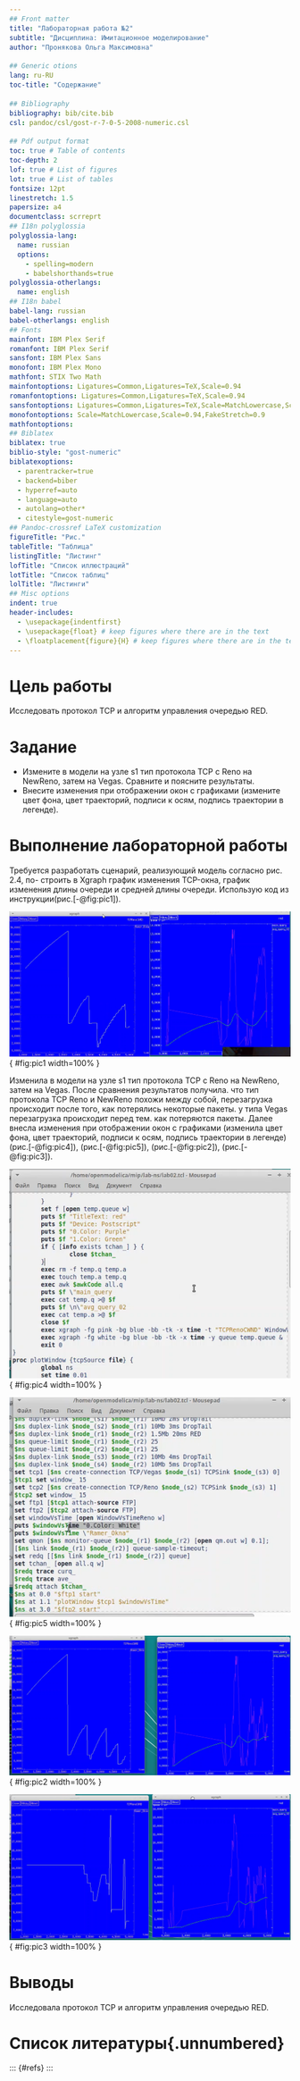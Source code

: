 ```yaml
---
## Front matter
title: "Лабораторная работа №2"
subtitle: "Дисциплина: Имитационное моделирование"
author: "Пронякова Ольга Максимовна"

## Generic otions
lang: ru-RU
toc-title: "Содержание"

## Bibliography
bibliography: bib/cite.bib
csl: pandoc/csl/gost-r-7-0-5-2008-numeric.csl

## Pdf output format
toc: true # Table of contents
toc-depth: 2
lof: true # List of figures
lot: true # List of tables
fontsize: 12pt
linestretch: 1.5
papersize: a4
documentclass: scrreprt
## I18n polyglossia
polyglossia-lang:
  name: russian
  options:
	- spelling=modern
	- babelshorthands=true
polyglossia-otherlangs:
  name: english
## I18n babel
babel-lang: russian
babel-otherlangs: english
## Fonts
mainfont: IBM Plex Serif
romanfont: IBM Plex Serif
sansfont: IBM Plex Sans
monofont: IBM Plex Mono
mathfont: STIX Two Math
mainfontoptions: Ligatures=Common,Ligatures=TeX,Scale=0.94
romanfontoptions: Ligatures=Common,Ligatures=TeX,Scale=0.94
sansfontoptions: Ligatures=Common,Ligatures=TeX,Scale=MatchLowercase,Scale=0.94
monofontoptions: Scale=MatchLowercase,Scale=0.94,FakeStretch=0.9
mathfontoptions:
## Biblatex
biblatex: true
biblio-style: "gost-numeric"
biblatexoptions:
  - parentracker=true
  - backend=biber
  - hyperref=auto
  - language=auto
  - autolang=other*
  - citestyle=gost-numeric
## Pandoc-crossref LaTeX customization
figureTitle: "Рис."
tableTitle: "Таблица"
listingTitle: "Листинг"
lofTitle: "Список иллюстраций"
lotTitle: "Список таблиц"
lolTitle: "Листинги"
## Misc options
indent: true
header-includes:
  - \usepackage{indentfirst}
  - \usepackage{float} # keep figures where there are in the text
  - \floatplacement{figure}{H} # keep figures where there are in the text
---
```


# Цель работы

Исследовать протокол TCP и алгоритм управления очередью RED.

# Задание

- Измените в модели на узле s1 тип протокола TCP с Reno на NewReno, затем на Vegas. Сравните и поясните результаты.
- Внесите изменения при отображении окон с графиками (измените цвет фона, цвет траекторий, подписи к осям, подпись траектории в легенде).



# Выполнение лабораторной работы

Требуется разработать сценарий, реализующий модель согласно рис. 2.4, по-
строить в Xgraph график изменения TCP-окна, график изменения длины очереди
и средней длины очереди. Использую код из инструкции(рис.[-@fig:pic1]).

![Результат выполнения программы с Reno](image/pic1.jpeg){ #fig:pic1 width=100% }

Изменила в модели на узле s1 тип протокола TCP с Reno на NewReno, затем на
Vegas. После сравнения результатов получила. что тип протокола TCP Reno и NewReno похожи между собой, перезагрузка происходит после того, как потерялись некоторые пакеты. у типа Vegas перезагрузка происходит перед тем. как потеряются пакеты. Далее внесла изменения при отображении окон с графиками (изменила цвет фона, цвет траекторий, подписи к осям, подпись траектории в легенде)(рис.[-@fig:pic4]), (рис.[-@fig:pic5]), (рис.[-@fig:pic2]), (рис.[-@fig:pic3]).

![изменение в коде](image/pic4.jpeg){ #fig:pic4 width=100% }

![Изменение в коде](image/pic5.jpeg){ #fig:pic5 width=100% }

![Результат выполнения программы с NewReno](image/pic2.jpeg){ #fig:pic2 width=100% }

![Результат выполнения программы с Vegas](image/pic3.jpeg){ #fig:pic3 width=100% }

# Выводы

Исследовала протокол TCP и алгоритм управления очередью RED.

# Список литературы{.unnumbered}

::: {#refs}
:::
